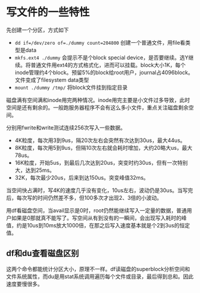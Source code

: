 # 写文件的一些特性

先创建一个分区，方式如下

* `dd if=/dev/zero of=./dummy count=204800` 创建一个普通文件，用file看类型是data
* `mkfs.ext4 ./dummy` 会提示不是个block special device，是否要继续。选Y继续。将普通文件用ext4的方式格式化，进而可以挂载。block大小1K，每个inode管理约4个block。预留5%的block给root用户，journal占4096block。文件变成了filesystem data类型
* `mount ./dummy /tmp/` 将block文件挂到指定目录

磁盘满有空间满和inode用完两种情况。inode用完主要是小文件过多导致，此时空间是还有剩余的。一般跑服务器程序不会有这么多小文件，重点关注磁盘剩余空间。

分别用fwrite和write测试连续256次写入一些数据。

* 4K粒度，每次用3到9us，隔20次左右会突然有次达到30us，最大44us。
* 8K粒度，每次用5到9us，但隔10次左右就会耗时增加，大约20略大us，最大78us。
* 16K粒度，开始5us，到最后几次达到20us，突变时约30us，但有一次特别大，达到25ms。
* 32K，每次最少20us，后来到达150us。突变峰值32ms。

当空间快占满时，写4K的速度几乎没有变化，10us左右，波动仍是30us。当写完后，每次写的时间仍然差不多，但100多次才出现2、3倍的小波动。

用df看磁盘空间，当avail显示是0时，root仍然能继续写入一定量的数据，普通用户如果是0那就真不能写了。写空间从有到没有的一瞬间，会出现写入耗时的峰值，约是10us到10ms放大1000倍，在那之后写入速度基本就是个2到3us的恒定值。

df和du查看磁盘区别
--
这两个命令都能统计分区大小，原理不一样。df读磁盘的superblock分析空间和文件系统属性，而du是用stat系统调用遍历每个文件或目录，最后得到总和。因此速度要慢很多。